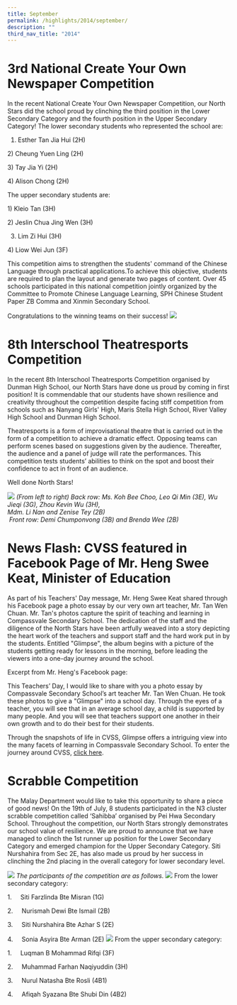 ```yaml
---
title: September
permalink: /highlights/2014/september/
description: ""
third_nav_title: "2014"
---
```

# 3rd National Create Your Own Newspaper Competition
In the recent National Create Your Own Newspaper Competition, our North Stars did the school proud by clinching the third position in the Lower Secondary Category and the fourth position in the Upper Secondary Category! The lower secondary students who represented the school are:

1) Esther Tan Jia Hui (2H)

2) Cheung Yuen Ling (2H)

3) Tay Jia Yi (2H)

4) Alison Chong (2H)

The upper secondary students are:

1) Kleio Tan (3H)

2) Jeslin Chua Jing Wen (3H)

3) Lim Zi Hui (3H)

4) Liow Wei Jun (3F)

This competition aims to strengthen the students' command of the Chinese Language through practical applications.To achieve this objective, students are required to plan the layout and generate two pages of content. Over 45 schools participated in this national competition jointly organized by the Committee to Promote Chinese Language Learning, SPH Chinese Student Paper ZB Comma and Xinmin Secondary School.

Congratulations to the winning teams on their success!
![](/images/Create%20Your%20Own%20Newspaper%20Competition.jpeg)

# 8th Interschool Theatresports Competition
In the recent 8th Interschool Theatresports Competition organised by Dunman High School, our North Stars have done us proud by coming in first position! It is commendable that our students have shown resilience and creativity throughout the competition despite facing stiff competition from schools such as Nanyang Girls' High, Maris Stella High School, River Valley High School and Dunman High School. 

Theatresports is a form of improvisational theatre that is carried out in the form of a competition to achieve a dramatic effect. Opposing teams can perform scenes based on suggestions given by the audience. Thereafter, the audience and a panel of judge will rate the performances. This competition tests students’ abilities to think on the spot and boost their confidence to act in front of an audience.

Well done North Stars!

![](/images/Theatresports.jpeg)
_(From left to right) Back row: Ms. Koh Bee Choo, Leo Qi Min (3E), Wu Jieqi (3G), Zhou Kevin Wu (3H),_<br>
_Mdm. Li Nan and Zenise Tey (2B)_<br>
 _Front row: Demi Chumponvong (3B) and Brenda Wee (2B)_
 
# News Flash: CVSS featured in Facebook Page of Mr. Heng Swee Keat, Minister of Education

As part of his Teachers' Day message, Mr. Heng Swee Keat shared through his Facebook page a photo essay by our very own art teacher, Mr. Tan Wen Chuan. Mr. Tan's photos capture the spirit of teaching and learning in Compassvale Secondary School. The dedication of the staff and the diligence of the North Stars have been artfully weaved into a story depicting the heart work of the teachers and support staff and the hard work put in by the students. Entitled "Glimpse", the album begins with a picture of the students getting ready for lessons in the morning, before leading the viewers into a one-day journey around the school. 

  

Excerpt from Mr. Heng's Facebook page: 

This Teachers’ Day, I would like to share with you a photo essay by Compassvale Secondary School’s art teacher Mr. Tan Wen Chuan. He took these photos to give a "Glimpse" into a school day. Through the eyes of a teacher, you will see that in an average school day, a child is supported by many people. And you will see that teachers support one another in their own growth and to do their best for their students.  
  
Through the snapshots of life in CVSS, Glimpse offers a intriguing view into the many facets of learning in Compassvale Secondary School. To enter the journey around CVSS, [click here](https://www.facebook.com/hengsweekeat/posts/759709174067610).

# Scrabble Competition
The Malay Department would like to take this opportunity to share a piece of good news! On the 19th of July, 8 students participated in the N3 cluster scrabble competition called ‘Sahibba’ organised by Pei Hwa Secondary School. Throughout the competition, our North Stars strongly demonstrates our school value of resilience. We are proud to announce that we have managed to clinch the 1st runner up position for the Lower Secondary Category and emerged champion for the Upper Secondary Category. Siti Nurshahira from Sec 2E, has also made us proud by her success in clinching the 2nd placing in the overall category for lower secondary level.

![](/images/Scrabble.jpeg)
_The participants of the competition are as follows._
![](/images/Scrabble-1.jpeg)
From the lower secondary category:

1.     Siti Farzlinda Bte Misran (1G)

2.     Nurismah Dewi Bte Ismail (2B)

3.     Siti Nurshahira Bte Azhar S (2E)

4.     Sonia Asyira Bte Arman (2E)
![](/images/Scrabble-2.jpeg)
From the upper secondary category:

1.     Luqman B Mohammad Rifqi (3F)

2.     Muhammad Farhan Naqiyuddin (3H)

3.     Nurul Natasha Bte Rosli (4B1)

4.     Afiqah Syazana Bte Shubi Din (4B2)